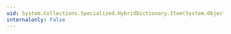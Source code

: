 ```yaml
---
uid: System.Collections.Specialized.HybridDictionary.Item(System.Object)
internalonly: False
---
```

